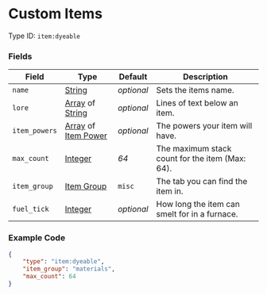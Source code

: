 # Custom Items

Type ID: `item:dyeable`

### Fields

   Field   | Type | Default | Description
-----------|------|---------|-------------
`name` | [String](../../data_types/string) | *optional* | Sets the items name.
`lore` | [Array](../data_types/array.md) of [String](../data_types/string.md) | *optional* | Lines of text below an item.
`item_powers` | [Array](../data_types/array.md) of [Item Power](../data_types/item_power.md) | *optional* | The powers your item will have.
`max_count` | [Integer](../data_types/integer.md) | *64* | The maximum stack count for the item (Max: 64).
`item_group`| [Item Group](../data_types/item_groups.md) | `misc` | The tab you can find the item in.
`fuel_tick` | [Integer](../data_types/integer.md) | *optional* | How long the item can smelt for in a furnace.

### Example Code

```json
{
	"type": "item:dyeable",
	"item_group": "materials",
	"max_count": 64
}
```
